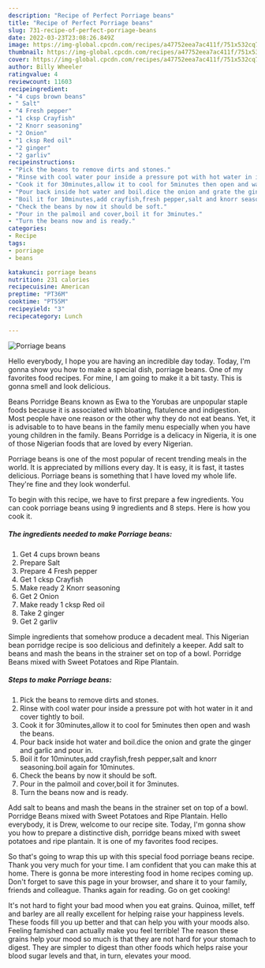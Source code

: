 ```yaml
---
description: "Recipe of Perfect Porriage beans"
title: "Recipe of Perfect Porriage beans"
slug: 731-recipe-of-perfect-porriage-beans
date: 2022-03-23T23:08:26.849Z
image: https://img-global.cpcdn.com/recipes/a47752eea7ac411f/751x532cq70/porriage-beans-recipe-main-photo.jpg
thumbnail: https://img-global.cpcdn.com/recipes/a47752eea7ac411f/751x532cq70/porriage-beans-recipe-main-photo.jpg
cover: https://img-global.cpcdn.com/recipes/a47752eea7ac411f/751x532cq70/porriage-beans-recipe-main-photo.jpg
author: Billy Wheeler
ratingvalue: 4
reviewcount: 11603
recipeingredient:
- "4 cups brown beans"
- " Salt"
- "4 Fresh pepper"
- "1 cksp Crayfish"
- "2 Knorr seasoning"
- "2 Onion"
- "1 cksp Red oil"
- "2 ginger"
- "2 garliv"
recipeinstructions:
- "Pick the beans to remove dirts and stones."
- "Rinse with cool water pour inside a pressure pot with hot water in it and cover tightly to boil."
- "Cook it for 30minutes,allow it to cool for 5minutes then open and wash the beans."
- "Pour back inside hot water and boil.dice the onion and grate the ginger and garlic and pour in."
- "Boil it for 10minutes,add crayfish,fresh pepper,salt and knorr seasoning.boil again for 10minutes."
- "Check the beans by now it should be soft."
- "Pour in the palmoil and cover,boil it for 3minutes."
- "Turn the beans now and is ready."
categories:
- Recipe
tags:
- porriage
- beans

katakunci: porriage beans 
nutrition: 231 calories
recipecuisine: American
preptime: "PT36M"
cooktime: "PT55M"
recipeyield: "3"
recipecategory: Lunch

---
```



![Porriage beans](https://img-global.cpcdn.com/recipes/a47752eea7ac411f/751x532cq70/porriage-beans-recipe-main-photo.jpg)

Hello everybody, I hope you are having an incredible day today. Today, I'm gonna show you how to make a special dish, porriage beans. One of my favorites food recipes. For mine, I am going to make it a bit tasty. This is gonna smell and look delicious.

Beans Porridge Beans known as Ewa to the Yorubas are unpopular staple foods because it is associated with bloating, flatulence and indigestion. Most people have one reason or the other why they do not eat beans. Yet, it is advisable to to have beans in the family menu especially when you have young children in the family. Beans Porridge is a delicacy in Nigeria, it is one of those Nigerian foods that are loved by every Nigerian.

Porriage beans is one of the most popular of recent trending meals in the world. It is appreciated by millions every day. It is easy, it is fast, it tastes delicious. Porriage beans is something that I have loved my whole life. They're fine and they look wonderful.


To begin with this recipe, we have to first prepare a few ingredients. You can cook porriage beans using 9 ingredients and 8 steps. Here is how you cook it.

<!--inarticleads1-->

##### The ingredients needed to make Porriage beans:

1. Get 4 cups brown beans
1. Prepare  Salt
1. Prepare 4 Fresh pepper
1. Get 1 cksp Crayfish
1. Make ready 2 Knorr seasoning
1. Get 2 Onion
1. Make ready 1 cksp Red oil
1. Take 2 ginger
1. Get 2 garliv


Simple ingredients that somehow produce a decadent meal. This Nigerian bean porridge recipe is soo delicious and definitely a keeper. Add salt to beans and mash the beans in the strainer set on top of a bowl. Porridge Beans mixed with Sweet Potatoes and Ripe Plantain. 

<!--inarticleads2-->

##### Steps to make Porriage beans:

1. Pick the beans to remove dirts and stones.
1. Rinse with cool water pour inside a pressure pot with hot water in it and cover tightly to boil.
1. Cook it for 30minutes,allow it to cool for 5minutes then open and wash the beans.
1. Pour back inside hot water and boil.dice the onion and grate the ginger and garlic and pour in.
1. Boil it for 10minutes,add crayfish,fresh pepper,salt and knorr seasoning.boil again for 10minutes.
1. Check the beans by now it should be soft.
1. Pour in the palmoil and cover,boil it for 3minutes.
1. Turn the beans now and is ready.


Add salt to beans and mash the beans in the strainer set on top of a bowl. Porridge Beans mixed with Sweet Potatoes and Ripe Plantain. Hello everybody, it is Drew, welcome to our recipe site. Today, I&#39;m gonna show you how to prepare a distinctive dish, porridge beans mixed with sweet potatoes and ripe plantain. It is one of my favorites food recipes. 

So that's going to wrap this up with this special food porriage beans recipe. Thank you very much for your time. I am confident that you can make this at home. There is gonna be more interesting food in home recipes coming up. Don't forget to save this page in your browser, and share it to your family, friends and colleague. Thanks again for reading. Go on get cooking!

It's not hard to fight your bad mood when you eat grains. Quinoa, millet, teff and barley are all really excellent for helping raise your happiness levels. These foods fill you up better and that can help you with your moods also. Feeling famished can actually make you feel terrible! The reason these grains help your mood so much is that they are not hard for your stomach to digest. They are simpler to digest than other foods which helps raise your blood sugar levels and that, in turn, elevates your mood.
